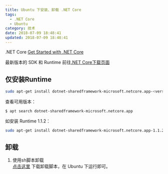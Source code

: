```yaml
---
title: Ubuntu 下安装、卸载 .NET Core
tags:
  - .NET Core
  - Ubuntu
category: 技术
date: 2018-07-09 18:48:41
updated: 2018-07-09 18:48:41
---
```



.NET Core [Get Started with .NET Core][3]

最新版本的 SDK 和 Runtime 前往[.NET Core下载页面][1]


## 仅安装Runtime
```bash
sudo apt-get install dotnet-sharedframework-microsoft.netcore.app-<version>
```
查看可用版本：
```
$ apt search dotnet-sharedframework-microsoft.netcore.app

```
如安装 Runtime 1.1.2：
```bash
sudo apt-get install dotnet-sharedframework-microsoft.netcore.app-1.1.2
```


## 卸载
1. 使用sh脚本卸载  
[点击这里][2] 下载卸载脚本，在 Ubuntu 下运行即可。


[1]:https://www.microsoft.com/net/download/core#/runtime
[2]:https://github.com/dotnet/cli/blob/rel/1.0.0/scripts/obtain/uninstall/dotnet-uninstall-debian-packages.sh
[3]:https://www.microsoft.com/net/core#linuxubuntu